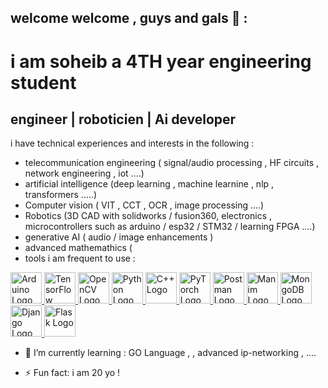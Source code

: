 welcome welcome ,  guys and gals 👋 :
-

  # i am soheib   a 4TH year engineering student

 engineer  | roboticien | Ai developer 
 -
i have technical experiences and interests in the following  :
* telecommunication engineering ( signal/audio processing  ,  HF circuits , network engineering , iot ....)
* artificial intelligence (deep learning , machine learnine  , nlp , transformers .....)
* Computer vision ( VIT , CCT , OCR , image processing ....)
* Robotics (3D CAD with solidworks / fusion360, electronics , microcontrollers such as arduino / esp32 / STM32 / learning FPGA ....) 
* generative AI ( audio / image enhancements ) 
* advanced mathemathics ( 
* tools i am frequent to use  :

<a href="https://www.arduino.cc/">
    <img src="https://upload.wikimedia.org/wikipedia/commons/8/87/Arduino_Logo.svg" alt="Arduino Logo" style="width:50px;height:50px;">
</a>
<a href="https://www.tensorflow.org/">
    <img src="https://upload.wikimedia.org/wikipedia/commons/2/2d/Tensorflow_logo.svg" alt="TensorFlow Logo" style="width:50px;height:50px;">
</a>
<a href="https://opencv.org/">
    <img src="https://upload.wikimedia.org/wikipedia/commons/3/32/OpenCV_Logo_with_text_svg_version.svg" alt="OpenCV Logo" style="width:50px;height:50px;">
</a>
<a href="https://www.python.org/">
    <img src="https://upload.wikimedia.org/wikipedia/commons/c/c3/Python-logo-notext.svg" alt="Python Logo" style="width:50px;height:50px;">
</a>
<a href="https://isocpp.org/">
    <img src="https://upload.wikimedia.org/wikipedia/commons/1/18/ISO_C%2B%2B_Logo.svg" alt="C++ Logo" style="width:50px;height:50px;">
</a>
<a href="https://pytorch.org/">
    <img src="https://upload.wikimedia.org/wikipedia/commons/9/96/Pytorch_logo.png" alt="PyTorch Logo" style="width:50px;height:50px;">
</a>
<a href="https://www.postman.com/">
    <img src="https://www.vectorlogo.zone/logos/getpostman/getpostman-icon.svg" alt="Postman Logo" style="width:50px;height:50px;">
</a>
<a href="https://www.manim.community/">
    <img src="https://raw.githubusercontent.com/3b1b/manim/master/logo/cropped.png" alt="Manim Logo" style="width:50px;height:50px;">
</a>
<a href="https://www.mongodb.com/">
    <img src="https://webassets.mongodb.com/_com_assets/cms/mongodb_logo1-76twgcu2dm.png" alt="MongoDB Logo" style="width:50px;height:50px;">
</a>
<a href="https://www.djangoproject.com/">
    <img src="https://static.djangoproject.com/img/logos/django-logo-positive.svg" alt="Django Logo" style="width:50px;height:50px;">
</a>
<a href="https://flask.palletsprojects.com/">
    <img src="https://upload.wikimedia.org/wikipedia/commons/3/3c/Flask_logo.svg" alt="Flask Logo" style="width:50px;height:50px;">
</a>







- 🌱 I’m currently learning :  GO Language ,  , advanced ip-networking ,  ....


- ⚡ Fun fact: i am  20 yo  !

<!---
soheib-man/soheib-man is a ✨ special ✨ repository because its `README.md` (this file) appears on your GitHub profile.
You can click the Preview link to take a look at your changes.
--->
